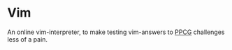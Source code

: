 <h1>Vim</h1>

An online vim-interpreter, to make testing vim-answers to [PPCG](http://codegolf.stackexchange.com/) challenges less of a pain.
